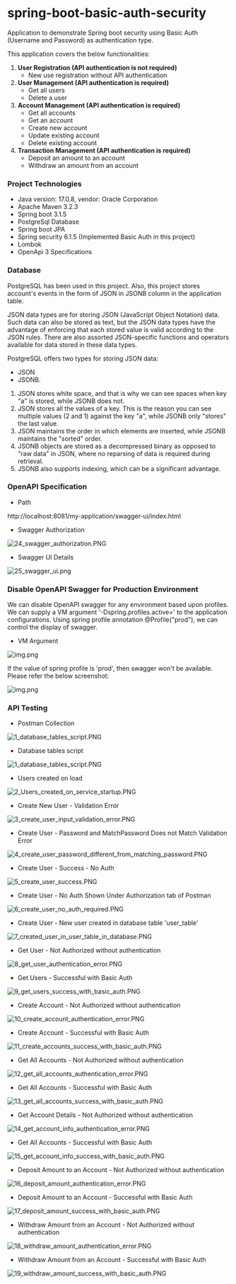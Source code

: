 # spring-boot-basic-auth-security
Application to demonstrate Spring boot security using Basic Auth (Username and Password) as authentication type. 

This application covers the below functionalities:

1. <b>User Registration (API authentication is not required)</b>
   - New use registration without API authentication
2. <b>User Management (API authentication is required)</b>
   - Get all users
   - Delete a user
3. <b>Account Management (API authentication is required)</b>
    - Get all accounts
    - Get an account
    - Create new account
    - Update existing account
    - Delete existing account
4. <b>Transaction Management (API authentication is required)</b>
    - Deposit an amount to an account
    - Withdraw an amount from an account

### Project Technologies

- Java version: 17.0.8, vendor: Oracle Corporation
- Apache Maven 3.2.3
- Spring boot 3.1.5
- PostgreSql Database
- Spring boot JPA
- Spring security 6.1.5 (Implemented Basic Auth in this project)
- Lombok
- OpenApi 3 Specifications

### Database

PostgreSQL has been used in this project. Also, this project stores account's events in the form of JSON in JSONB column
in the application table.

JSON data types are for storing JSON (JavaScript Object Notation) data. Such data can also be stored as text, but the 
JSON data types have the advantage of enforcing that each stored value is valid according to the JSON rules. There are 
also assorted JSON-specific functions and operators available for data stored in these data types.

PostgreSQL offers two types for storing JSON data: 

- JSON 
- JSONB. 

1. JSON stores white space, and that is why we can see spaces when key "a" is stored, while JSONB does not.
2. JSON stores all the values of a key. This is the reason you can see multiple values (2 and 1) against the key "a", while JSONB only "stores" the last value.
3. JSON maintains the order in which elements are inserted, while JSONB maintains the "sorted" order.
4. JSONB objects are stored as a decompressed binary as opposed to "raw data" in JSON, where no reparsing of data is required during retrieval.
5. JSONB also supports indexing, which can be a significant advantage.

### OpenAPI Specification

- Path

http://localhost:8081/my-application/swagger-ui/index.html

- Swagger Authorization

![24_swagger_authorization.PNG](screenshots%2F24_swagger_authorization.PNG)

- Swagger UI Details

![25_swagger_ui.png](screenshots%2F25_swagger_ui.png)

### Disable OpenAPI Swagger for Production Environment

We can disable OpenAPI swagger for any environment based upon profiles. We can supply a VM argument 
'-Dspring.profiles.active=<environment name>' to the application configurations.
Using spring profile annotation @Profile("prod"), we can control the display of swagger.

- VM Argument

![img.png](screenshots/22_vm_argument_spring_active_profile.png)

If the value of spring profile is 'prod', then swagger won't be available. Please refer the below screenshot:

![img.png](screenshots/23_swagger_not_available.png)

### API Testing

- Postman Collection

![1_database_tables_script.PNG](screenshots%2F20_postman_collection.PNG)

- Database tables script

![1_database_tables_script.PNG](screenshots%2F1_database_tables_script.PNG)

- Users created on load

![2_Users_created_on_service_startup.PNG](screenshots%2F2_Users_created_on_service_startup.PNG)

- Create New User - Validation Error

![3_create_user_input_validation_error.PNG](screenshots%2F3_create_user_input_validation_error.PNG)

- Create User - Password and MatchPassword Does not Match Validation Error

![4_create_user_password_different_from_matching_password.PNG](screenshots%2F4_create_user_password_different_from_matching_password.PNG)

- Create User - Success - No Auth

![5_create_user_success.PNG](screenshots%2F5_create_user_success.PNG)

- Create User - No Auth Shown Under Authorization tab of Postman

![6_create_user_no_auth_required.PNG](screenshots%2F6_create_user_no_auth_required.PNG)

- Create User - New user created in database table 'user_table'

![7_created_user_in_user_table_in_database.PNG](screenshots%2F7_created_user_in_user_table_in_database.PNG)

- Get User - Not Authorized without authentication

![8_get_user_authentication_error.PNG](screenshots%2F8_get_user_authentication_error.PNG)

- Get Users - Successful with Basic Auth

![9_get_users_success_with_basic_auth.PNG](screenshots%2F9_get_users_success_with_basic_auth.PNG)

- Create Account - Not Authorized without authentication

![10_create_account_authentication_error.PNG](screenshots%2F10_create_account_authentication_error.PNG)

- Create Account - Successful with Basic Auth

![11_create_accounts_success_with_basic_auth.PNG](screenshots%2F11_create_accounts_success_with_basic_auth.PNG)

- Get All Accounts - Not Authorized without authentication

![12_get_all_accounts_authentication_error.PNG](screenshots%2F12_get_all_accounts_authentication_error.PNG)

- Get All Accounts - Successful with Basic Auth

![13_get_all_accounts_success_with_basic_auth.PNG](screenshots%2F13_get_all_accounts_success_with_basic_auth.PNG)

- Get Account Details - Not Authorized without authentication

![14_get_account_info_authentication_error.PNG](screenshots%2F14_get_account_info_authentication_error.PNG)

- Get All Accounts - Successful with Basic Auth

![15_get_account_info_success_with_basic_auth.PNG](screenshots%2F15_get_account_info_success_with_basic_auth.PNG)

- Deposit Amount to an Account - Not Authorized without authentication

![16_deposit_amount_authentication_error.PNG](screenshots%2F16_deposit_amount_authentication_error.PNG)

- Deposit Amount to an Account - Successful with Basic Auth

![17_deposit_amount_success_with_basic_auth.PNG](screenshots%2F17_deposit_amount_success_with_basic_auth.PNG)

- Withdraw Amount from an Account - Not Authorized without authentication

![18_withdraw_amount_authentication_error.PNG](screenshots%2F18_withdraw_amount_authentication_error.PNG)

- Withdraw Amount from an Account - Successful with Basic Auth

![19_withdraw_amount_success_with_basic_auth.PNG](screenshots%2F19_withdraw_amount_success_with_basic_auth.PNG)

